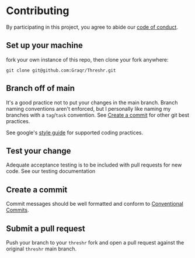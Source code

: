# Contributing

By participating in this project, you agree to abide our
[code of conduct](CODE_OF_CONDUCT.md).

## Set up your machine

[//]: # (TODO: add tech requirements and configuration. see https://github.com/Graqr/Threshr/blob/main/Contributing.md for an example)

fork your own instance of this repo, then clone your fork anywhere:

[//]: # (TODO: correct the below endpoint and finish setup instructions)
```shell
git clone git@github.com:Graqr/Threshr.git
```

## Branch off of main

It's a good practice not to put your changes in the main branch. Branch naming conventions aren't enforced, but I
personally like naming my branches with a `tag`/`task` convention. See [Create a commit](#create-a-commit) for other git best practices.

[//]: # (TODO: add style-guide reference, or create your own iteration from https://google.github.io/styleguide/)
See google's [style guide](https://google.github.io/styleguide/shellguide.html) for supported coding practices.
## Test your change

[//]: # (TODO: add testing documentation and reference it below)
Adequate acceptance testing is to be included with pull requests for new code. See our testing documentation


## Create a commit

Commit messages should be well formatted and conform to [Conventional Commits](https://www.conventionalcommits.org).

## Submit a pull request

Push your branch to your `threshr` fork and open a pull request against the original `threshr` main branch.